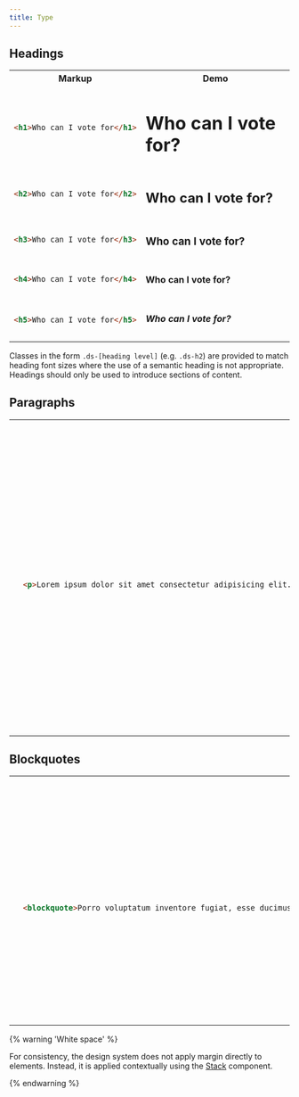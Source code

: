 ```yaml
---
title: Type
---
```


## Headings

<table class="site-table">
  <tr>
    <th>Markup</th>
    <th>Demo</th>
  </tr>
  <tr>
    <td>

```html
<h1>Who can I vote for</h1>
```

</td>
    <td class="ds-scope">
      <h1>Who can I vote for?</h1>
    </td>
  </tr>
  <tr>
    <td>

```html
<h2>Who can I vote for</h2>
```

</td>
    <td class="ds-scope">
      <h2>Who can I vote for?</h2>
    </td>
  </tr>
  <tr>
    <td>

```html
<h3>Who can I vote for</h3>
```

</td>
    <td class="ds-scope">
      <h3>Who can I vote for?</h3>
    </td>
  </tr>
  <tr>
    <td>

```html
<h4>Who can I vote for</h4>
```

</td>
    <td class="ds-scope">
      <h4>Who can I vote for?</h4>
    </td>
  </tr>
  <tr>
    <td>

```html
<h5>Who can I vote for</h5>
```

</td>
    <td class="ds-scope">
      <h5>Who can I vote for?</h5>
    </td>
  </tr>
</table>

Classes in the form `.ds-[heading level]` (e.g. `.ds-h2`) are provided to match heading font sizes where the use of a semantic heading is not appropriate. Headings should only be used to introduce sections of content.

## Paragraphs

<table class="site-table" style="table-layout: fixed">
  <tr>
    <th>Markup</th>
    <th>Demo</th>
  </tr>
  <tr>
    <td>

```html
  <p>Lorem ipsum dolor sit amet consectetur adipisicing elit. Porro voluptatum inventore fugiat, esse ducimus enim totam numquam adipisci? Ipsa cum sequi iste ex eius magni <a href="#">culpa praesentium</a> aliquam magnam temporibus.</p>
```

</td>
    <td>
{% ds-example %}
<div>
<p>Lorem ipsum dolor sit amet consectetur adipisicing elit. Porro voluptatum inventore fugiat, esse ducimus enim totam numquam adipisci? Ipsa cum sequi iste ex eius magni <a href="#">culpa praesentium</a> aliquam magnam temporibus.</p>
</div>
{% endds-example %}

</td>
  </tr>
</table>

## Blockquotes

<table class="site-table" style="table-layout: fixed">
  <tr>
    <th>Markup</th>
    <th>Demo</th>
  </tr>
  <tr>
    <td>

```html
  <blockquote>Porro voluptatum inventore fugiat, esse ducimus enim totam numquam adipisci? Ipsa cum sequi iste ex eius magni aliquam magnam temporibus.</blockquote>
```

</td>
    <td>
{% ds-example %}
<div>
      <blockquote>Porro voluptatum inventore fugiat, esse ducimus enim totam numquam adipisci? Ipsa cum sequi iste ex eius magni aliquam magnam temporibus.</blockquote>
</div>
{% endds-example %}

</td>
  </tr>
</table>

{% warning 'White space' %}

For consistency, the design system does not apply margin directly to elements. Instead, it is applied contextually using the [Stack]({{site.basedir}}/components/stack) component.

{% endwarning %}
